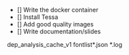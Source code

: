 - [] Write the docker container
- [] Install Tessa
- [] Add good quality images
- [] Write documentation/slides


dep_analysis_cache_v1
fontlist*.json
*.log